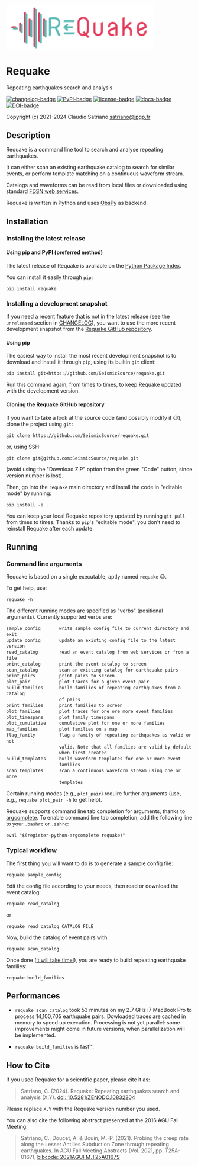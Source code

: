 <img src="imgs/Requake_logo.svg" width="400">

# Requake

Repeating earthquakes search and analysis.

[![changelog-badge]][changelog-link]
[![PyPI-badge]][PyPI-link]
[![license-badge]][license-link]
[![docs-badge]][docs-link]
[![DOI-badge]][DOI-link]

Copyright (c) 2021-2024 Claudio Satriano <satriano@ipgp.fr>

## Description

Requake is a command line tool to search and analyse repeating earthquakes.

It can either scan an existing earthquake catalog to search for similar events,
or perform template matching on a continuous waveform stream.

Catalogs and waveforms can be read from local files or downloaded using
standard [FDSN web services](https://www.fdsn.org/webservices/).

Requake is written in Python and uses [ObsPy](https://obspy.org) as backend.

## Installation

### Installing the latest release

#### Using pip and PyPI (preferred method)

The latest release of Requake is available on the
[Python Package Index](https://pypi.org/project/requake/).

You can install it easily through `pip`:

    pip install requake

### Installing a development snapshot

If you need a recent feature that is not in the latest release (see the
`unreleased` section in [CHANGELOG](CHANGELOG.md)), you want to use the more
recent development snapshot from the
[Requake GitHub repository](https://github.com/SeismicSource/requake).

#### Using pip

The easiest way to install the most recent development snapshot is to download
and install it through `pip`, using its builtin `git` client:

    pip install git+https://github.com/SeismicSource/requake.git

Run this command again, from times to times, to keep Requake updated with
the development version.

#### Cloning the Requake GitHub repository

If you want to take a look at the source code (and possibly modify it 😉),
clone the project using `git`:

    git clone https://github.com/SeismicSource/requake.git

or, using SSH:

    git clone git@github.com:SeismicSource/requake.git

(avoid using the "Download ZIP" option from the green "Code" button, since
version number is lost).

Then, go into the `requake` main directory and install the code in "editable
mode" by running:

    pip install -e .

You can keep your local Requake repository updated by running `git pull`
from times to times. Thanks to `pip`'s "editable mode", you don't need to
reinstall Requake after each update.

## Running

### Command line arguments

Requake is based on a single executable, aptly named `requake` 😉.

To get help, use:

    requake -h

The different running modes are specified as "verbs" (positional arguments).
Currently supported verbs are:

    sample_config       write sample config file to current directory and exit
    update_config       update an existing config file to the latest version
    read_catalog        read an event catalog from web services or from a file
    print_catalog       print the event catalog to screen
    scan_catalog        scan an existing catalog for earthquake pairs
    print_pairs         print pairs to screen
    plot_pair           plot traces for a given event pair
    build_families      build families of repeating earthquakes from a catalog
                        of pairs
    print_families      print families to screen
    plot_families       plot traces for one ore more event families
    plot_timespans      plot family timespans
    plot_cumulative     cumulative plot for one or more families
    map_families        plot families on a map
    flag_family         flag a family of repeating earthquakes as valid or not
                        valid. Note that all families are valid by default
                        when first created
    build_templates     build waveform templates for one or more event
                        families
    scan_templates      scan a continuous waveform stream using one or more
                        templates

Certain running modes (e.g., `plot_pair`) require further arguments (use, e.g.,
`requake plot_pair -h` to get help).

Requake supports command line tab completion for arguments, thanks to
[argcomplete](https://kislyuk.github.io/argcomplete/).
To enable command line tab completion, add the following line to your `.bashrc`
or `.zshrc`:

    eval "$(register-python-argcomplete requake)"

### Typical workflow

The first thing you will want to do is to generate a sample config file:

    requake sample_config

Edit the config file according to your needs, then read or download the event
catalog:

    requake read_catalog

or

    requake read_catalog CATALOG_FILE

Now, build the catalog of event pairs with:

    requake scan_catalog

Once done ([it will take time!](#performances)), you are ready to build
repeating earthquake families:

    requake build_families

## Performances

- `requake scan_catalog` took 53 minutes on my 2.7 GHz i7 MacBook Pro to
process 14,100,705 earthquake pairs.
Dowloaded traces are cached in memory to speed up execution. Processing is not
yet parallel: some improvements might come in future versions, when
parallelization will be implemented.

- `requake build_families` is fast™.

## How to Cite

If you used Requake for a scientific paper, please cite it as:

> Satriano, C. (2024). Requake: Repeating earthquakes search and analysis (X.Y).
> [doi: 10.5281/ZENODO.10832204]

Please replace `X.Y` with the Requake version number you used.

You can also cite the following abstract presented at the
2016 AGU Fall Meeting:

> Satriano, C., Doucet, A. & Bouin, M.-P. (2021).
> Probing the creep rate along the Lesser Antilles Subduction Zone through repeating earthquakes.
> In AGU Fall Meeting Abstracts
> (Vol. 2021, pp. T25A-0167), [bibcode: 2021AGUFM.T25A0167S]

<!-- Badges and project links -->
[PyPI-badge]: http://img.shields.io/pypi/v/requake.svg
[PyPI-link]: https://pypi.python.org/pypi/requake
[license-badge]: https://img.shields.io/badge/license-GPLv3-green
[license-link]: https://www.gnu.org/licenses/gpl-3.0.html
[docs-badge]: https://readthedocs.org/projects/requake/badge/?version=latest
[docs-link]: https://requake.readthedocs.io/en/latest/?badge=latest
[changelog-badge]: https://img.shields.io/badge/Changelog-136CB6.svg
[changelog-link]: https://github.com/SeismicSource/requake/blob/main/CHANGELOG.md
[DOI-badge]: https://zenodo.org/badge/DOI/10.5281/zenodo.10832204.svg
[DOI-link]: https://doi.org/10.5281/zenodo.10832204

<!-- References -->
[doi: 10.5281/ZENODO.10832204]: https://doi.org/10.5281/ZENODO.10832204
[bibcode: 2021AGUFM.T25A0167S]: https://ui.adsabs.harvard.edu/abs/2021AGUFM.T25A0167S